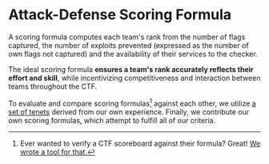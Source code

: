 # Attack-Defense Scoring Formula

A scoring formula computes each team's rank from the number of flags captured,
the number of exploits prevented (expressed as the number of own flags not captured) and the availability
of their services to the checker.

The ideal scoring formula **ensures a team's rank accurately reflects their
effort and skill**, while incentivizing competitiveness and interaction
between teams throughout the CTF.

To evaluate and compare scoring formulas[^1] against each other, we utilize
[a set of tenets](tenets.md) derived from our own experience. Finally, we
contribute our own scoring formulas, which attempt to fulfill all of our criteria.

[^1]: Ever wanted to verify a CTF scoreboard against their formula? Great!
[We wrote a tool for that.](https://github.com/attacking-lab/scoring-playground)



